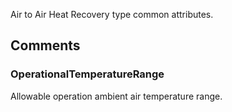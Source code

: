 Air to Air Heat Recovery type common attributes.

<!-- end of short definition -->



## Comments

### OperationalTemperatureRange

Allowable operation ambient air temperature range.

